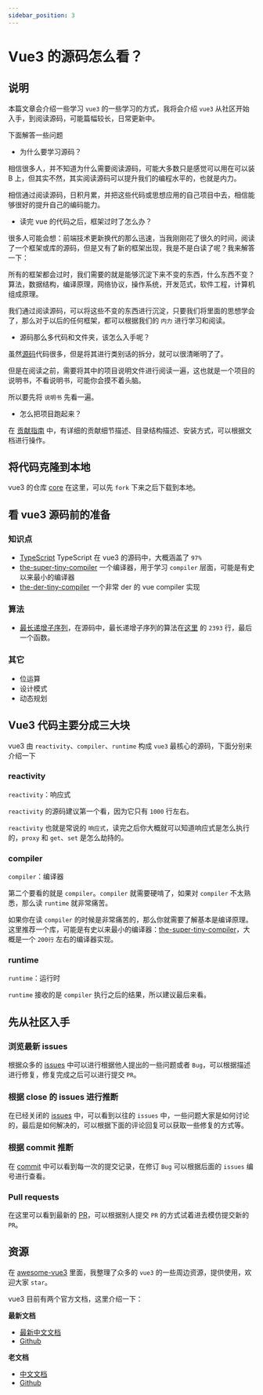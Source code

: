 ```yaml
---
sidebar_position: 3
---
```


# Vue3 的源码怎么看？

## 说明

本篇文章会介绍一些学习 `vue3` 的一些学习的方式，我将会介绍 `vue3` 从社区开始入手，到阅读源码，可能篇幅较长，日常更新中。

下面解答一些问题

- 为什么要学习源码？

相信很多人，并不知道为什么需要阅读源码，可能大多数只是感觉可以用在可以装 B 上，但其实不然，其实阅读源码可以提升我们的编程水平的，也就是内力。

相信通过阅读源码，日积月累，并把这些代码或思想应用的自己项目中去，相信能够很好的提升自己的编码能力。

- 读完 vue 的代码之后，框架过时了怎么办？

很多人可能会想：前端技术更新换代的那么迅速，当我刚刚花了很久的时间，阅读了一个框架或库的源码，但是又有了新的框架出现，我是不是白读了呢？我来解答一下：

所有的框架都会过时，我们需要的就是能够沉淀下来不变的东西，什么东西不变？算法，数据结构，编译原理，网络协议，操作系统，开发范式，软件工程，计算机组成原理。

我们通过阅读源码，可以将这些不变的东西进行沉淀，只要我们将里面的思想学会了，那么对于以后的任何框架，都可以根据我们的 `内力` 进行学习和阅读。

- 源码那么多代码和文件夹，该怎么入手呢？

虽然[源码](https://github.com/vuejs/core)代码很多，但是将其进行类别话的拆分，就可以很清晰明了了。

但是在阅读之前，需要将其中的项目说明文件进行阅读一遍，这也就是一个项目的说明书，不看说明书，可能你会摸不着头脑。

所以要先将 `说明书` 先看一遍。

- 怎么把项目跑起来？

在 [贡献指南](https://github.com/vuejs/core/blob/main/.github/contributing.md) 中，有详细的贡献细节描述、目录结构描述、安装方式，可以根据文档进行操作。

## 将代码克隆到本地

vue3 的仓库 [core](https://github.com/vuejs/core) 在这里，可以先 `fork` 下来之后下载到本地。

## 看 vue3 源码前的准备

### 知识点

- [TypeScript](https://www.tslang.cn/index.html) TypeScript 在 vue3 的源码中，大概涵盖了 `97%`
- [the-super-tiny-compiler](https://github.com/Tyh2001/the-super-tiny-compilerr) 一个编译器，用于学习 `compiler` 层面，可能是有史以来最小的编译器
- [the-der-tiny-compiler](https://github.com/Tyh2001/the-der-tiny-compiler) 一个非常 der 的 vue compiler 实现

### 算法

- [最长递增子序列](https://leetcode-cn.com/problems/longest-increasing-subsequence/)，在源码中，最长递增子序列的算法在[这里](https://github.com/Tyh2001/core/blob/main/packages/runtime-core/src/renderer.ts) 的 `2393` 行，最后一个函数。

### 其它

- 位运算
- 设计模式
- 动态规划

## Vue3 代码主要分成三大块

vue3 由 `reactivity`、`compiler`、`runtime` 构成 `vue3` 最核心的源码，下面分别来介绍一下

### reactivity

`reactivity`：响应式

`reactivity` 的源码建议第一个看，因为它只有 `1000` 行左右。

`reactivity` 也就是常说的 `响应式`，读完之后你大概就可以知道响应式是怎么执行的，`proxy` 和 `get`、`set` 是怎么劫持的。

### compiler

`compiler`：编译器

第二个要看的就是 `compiler`。`compiler` 就需要硬啃了，如果对 `compiler` 不太熟悉，那么读 `runtime` 就非常痛苦。

如果你在读 `compiler` 的时候是非常痛苦的，那么你就需要了解基本是编译原理。这里推荐一个库，可能是有史以来最小的编译器：[the-super-tiny-compiler](https://github.com/jamiebuilds/the-super-tiny-compiler)，大概是一个 `200行` 左右的编译器实现。

### runtime

`runtime`：运行时

`runtime` 接收的是 `compiler` 执行之后的结果，所以建议最后来看。

## 先从社区入手

### 浏览最新 issues

根据众多的 [issues](https://github.com/vuejs/core/issues) 中可以进行根据他人提出的一些问题或者 `Bug`，可以根据描述进行修复，修复完成之后可以进行提交 `PR`。

### 根据 close 的 issues 进行推断

在已经关闭的 [issues](https://github.com/vuejs/core/issues?q=is%3Aissue+is%3Aclosed) 中，可以看到以往的 `issues` 中，一些问题大家是如何讨论的，最后是如何解决的，可以根据下面的评论回复可以获取一些修复的方式等。

### 根据 commit 推断

在 [commit](https://github.com/vuejs/core/commits/main) 中可以看到每一次的提交记录，在修订 `Bug` 可以根据后面的 `issues` 编号进行查看。

### Pull requests

在这里可以看到最新的 [PR](https://github.com/vuejs/core/pulls)，可以根据别人提交 `PR` 的方式试着进去模仿提交新的 `PR`。

## 资源

在 [awesome-vue3](https://github.com/Tyh2001/awesome-vue3) 里面，我整理了众多的 `vue3` 的一些周边资源，提供使用，欢迎大家 `star`。

vue3 目前有两个官方文档，这里介绍一下：

**最新文档**

- [最新中文文档](https://staging-cn.vuejs.org/)
- [Github](https://github.com/vuejs-translations/docs-zh-cn)

**老文档**

- [中文文档](https://v3.cn.vuejs.org/)
- [Github](https://github.com/vuejs/docs-next-zh-cn)
